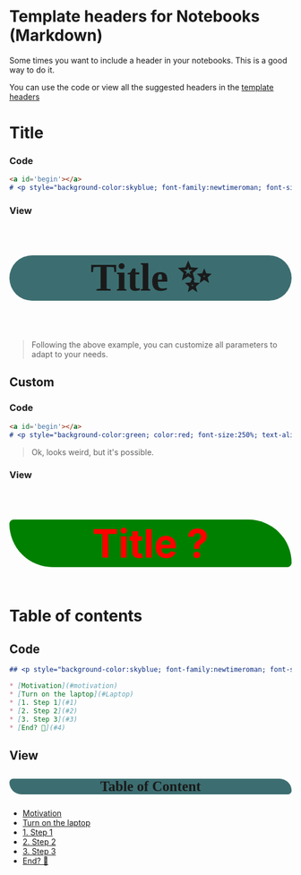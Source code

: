 # Template headers for Notebooks (Markdown)

Some times you want to include a header in your notebooks. This is a good way to do it.

You can use the code or view all the suggested headers in the [template headers](link)

# Title

### Code

```markdown
<a id='begin'></a>
# <p style="background-color:skyblue; font-family:newtimeroman; font-size:250%; text-align:center; border-radius: 15px 50px;"> Title ✨</p>
```

### View

<a id='begin'></a>
# <p style="background-color:3c6e71; font-family:newtimeroman; font-size:250%; text-align:center; border-radius: 50px 50px;"> Title ✨ </p>


> Following the above example, you can customize all parameters to adapt to your needs.
## Custom

### Code

```markdown
<a id='begin'></a>
# <p style="background-color:green; color:red; font-size:250%; text-align:Center; border-radius: 10px 100px;"> Title ? </p>
```
> Ok, looks weird, but it's possible.
### View

<a id='begin'></a>
# <p style="background-color:green; color:red; font-size:250%; text-align:Center; border-radius: 10px 100px;"> Title ? </p>



# Table of contents

## Code

```markdown
## <p style="background-color:skyblue; font-family:newtimeroman; font-size:120%; text-align:center; border-radius: 15px 50px;">Table of Content</p>

* [Motivation](#motivation)
* [Turn on the laptop](#Laptop)
* [1. Step 1](#1)
* [2. Step 2](#2)
* [3. Step 3](#3)
* [End? 🤨](#4)
```

## View

## <p style="background-color:#3c6e71; font-family:newtimeroman; font-size:120%; text-align:center; border-radius: 15px 50px;">Table of Content</p>

* [Motivation](#motivation)
* [Turn on the laptop](#Laptop)
* [1. Step 1](#1)
* [2. Step 2](#2)
* [3. Step 3](#3)
* [End? 🤨](#4)

